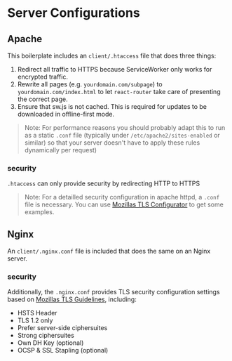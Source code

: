 # Server Configurations

## Apache

This boilerplate includes an `client/.htaccess` file that does three things:

1. Redirect all traffic to HTTPS because ServiceWorker only works for encrypted
   traffic.
1. Rewrite all pages (e.g. `yourdomain.com/subpage`) to `yourdomain.com/index.html`
   to let `react-router` take care of presenting the correct page.
1. Ensure that sw.js is not cached. This is required for updates to be downloaded in offline-first mode.

> Note: For performance reasons you should probably adapt this to run as a static
  `.conf` file (typically under `/etc/apache2/sites-enabled` or similar) so that
  your server doesn't have to apply these rules dynamically per request)

### security
`.htaccess` can only provide security by redirecting HTTP to HTTPS

> Note: For a detailled security configuration in apache httpd, a `.conf` file is necessary. You can use [Mozillas TLS Configurator](https://mozilla.github.io/server-side-tls/ssl-config-generator/) to get some examples.

## Nginx

An `client/.nginx.conf` file is included that does the same on an Nginx server.

### security

Additionally, the `.nginx.conf` provides TLS security configuration settings based on [Mozillas TLS Guidelines](https://wiki.mozilla.org/Security/Server_Side_TLS), including:

- HSTS Header
- TLS 1.2 only
- Prefer server-side ciphersuites
- Strong ciphersuites
- Own DH Key (optional)
- OCSP & SSL Stapling (optional)
